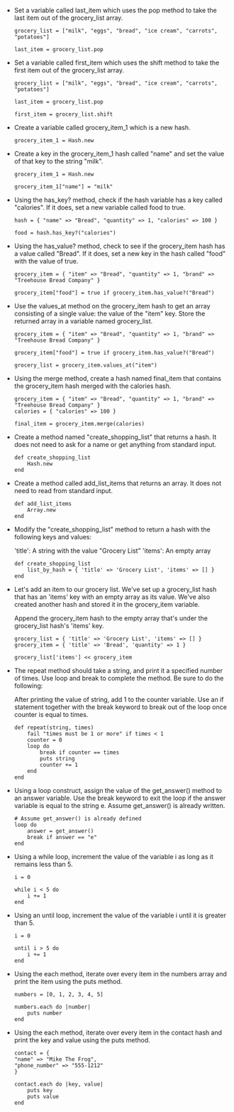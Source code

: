 - Set a variable called last_item which uses the pop method to take the last item out of the grocery_list array.

    ```
    grocery_list = ["milk", "eggs", "bread", "ice cream", "carrots", "potatoes"]

    last_item = grocery_list.pop
    ```

- Set a variable called first_item which uses the shift method to take the first item out of the grocery_list array.

    ```
    grocery_list = ["milk", "eggs", "bread", "ice cream", "carrots", "potatoes"]

    last_item = grocery_list.pop

    first_item = grocery_list.shift
    ```

- Create a variable called grocery_item_1 which is a new hash.

    `grocery_item_1 = Hash.new`

- Create a key in the grocery_item_1 hash called "name" and set the value of that key to the string "milk".

    ```
    grocery_item_1 = Hash.new

    grocery_item_1["name"] = "milk"
    ```

- Using the has_key? method, check if the hash variable has a key called "calories". If it does, set a new variable called food to true.

    ```
    hash = { "name" => "Bread", "quantity" => 1, "calories" => 100 }

    food = hash.has_key?("calories")
    ```

- Using the has_value? method, check to see if the grocery_item hash has a value called "Bread". If it does, set a new key in the hash called "food" with the value of true.

    ```
    grocery_item = { "item" => "Bread", "quantity" => 1, "brand" => "Treehouse Bread Company" }

    grocery_item["food"] = true if grocery_item.has_value?("Bread")
    ```

- Use the values_at method on the grocery_item hash to get an array consisting of a single value: the value of the "item" key. Store the returned array in a variable named grocery_list.

    ```
    grocery_item = { "item" => "Bread", "quantity" => 1, "brand" => "Treehouse Bread Company" }

    grocery_item["food"] = true if grocery_item.has_value?("Bread")

    grocery_list = grocery_item.values_at("item")
    ```

- Using the merge method, create a hash named final_item that contains the grocery_item hash merged with the calories hash.

    ```
    grocery_item = { "item" => "Bread", "quantity" => 1, "brand" => "Treehouse Bread Company" }
    calories = { "calories" => 100 }

    final_item = grocery_item.merge(calories)
    ```

- Create a method named "create_shopping_list" that returns a hash. It does not need to ask for a name or get anything from standard input.

    ```
    def create_shopping_list
        Hash.new
    end
    ```

- Create a method called add_list_items that returns an array. It does not need to read from standard input.

    ```
    def add_list_items
        Array.new
    end
    ```

- Modify the "create_shopping_list" method to return a hash with the following keys and values:

    'title': A string with the value "Grocery List"
    'items': An empty array

    ```
    def create_shopping_list
        list_by_hash = { 'title' => 'Grocery List', 'items' => [] }
    end
    ```

- Let's add an item to our grocery list. We've set up a grocery_list hash that has an 'items' key with an empty array as its value. We've also created another hash and stored it in the grocery_item variable.

    Append the grocery_item hash to the empty array that's under the grocery_list hash's 'items' key.

    ```
    grocery_list = { 'title' => 'Grocery List', 'items' => [] }
    grocery_item = { 'title' => 'Bread', 'quantity' => 1 }

    grocery_list['items'] << grocery_item
    ```

- The repeat method should take a string, and print it a specified number of times. Use loop and break to complete the method. Be sure to do the following:

    After printing the value of string, add 1 to the counter variable.
    Use an if statement together with the break keyword to break out of the loop once counter is equal to times.

    ```
    def repeat(string, times)
        fail "times must be 1 or more" if times < 1
        counter = 0
        loop do
            break if counter == times
            puts string
            counter += 1
        end
    end
    ```

- Using a loop construct, assign the value of the get_answer() method to an answer variable. Use the break keyword to exit the loop if the answer variable is equal to the string e. Assume get_answer() is already written.

    ```
    # Assume get_answer() is already defined
    loop do
        answer = get_answer()
        break if answer == "e"
    end
    ```

- Using a while loop, increment the value of the variable i as long as it remains less than 5.

    ```
    i = 0

    while i < 5 do
        i += 1
    end
    ```

- Using an until loop, increment the value of the variable i until it is greater than 5.

    ```
    i = 0

    until i > 5 do
        i += 1
    end
    ```

- Using the each method, iterate over every item in the numbers array and print the item using the puts method.

    ```
    numbers = [0, 1, 2, 3, 4, 5]

    numbers.each do |number|
        puts number
    end
    ```

- Using the each method, iterate over every item in the contact hash and print the key and value using the puts method.

    ```
    contact = {
    "name" => "Mike The Frog",
    "phone_number" => "555-1212"
    }

    contact.each do |key, value|
        puts key
        puts value
    end
    ```
